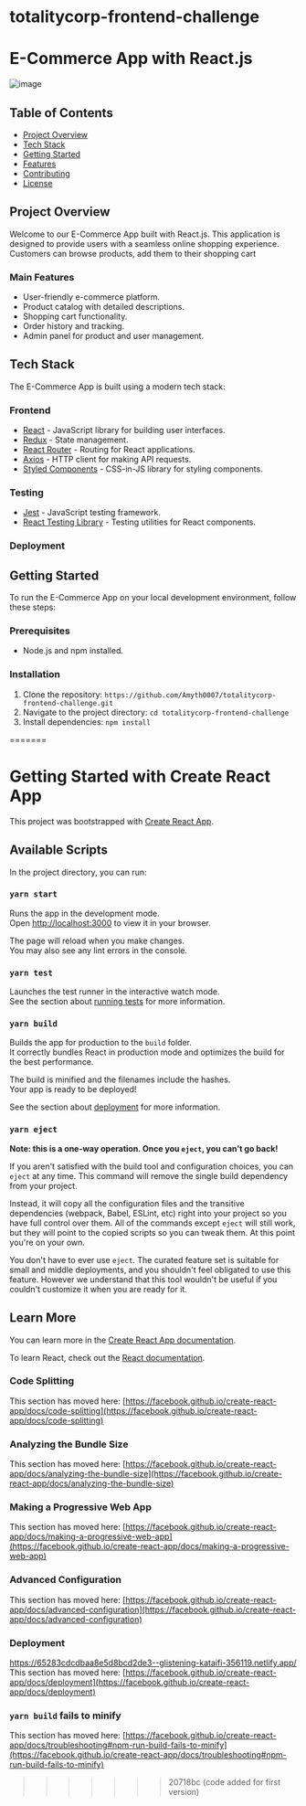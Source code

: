 
# totalitycorp-frontend-challenge
# E-Commerce App with React.js

![image](https://github.com/Amyth0007/totalitycorp-frontend-challenge/assets/96157492/6c4bfa19-c6d5-48fd-9b16-1ef394b8d9c9)


## Table of Contents
- [Project Overview](#project-overview)
- [Tech Stack](#tech-stack)
- [Getting Started](#getting-started)
- [Features](#features)
- [Contributing](#contributing)
- [License](#license)

## Project Overview

Welcome to our E-Commerce App built with React.js. This application is designed to provide users with a seamless online shopping experience. Customers can browse products, add them to their shopping cart

### Main Features

- User-friendly e-commerce platform.
- Product catalog with detailed descriptions.
- Shopping cart functionality.
- Order history and tracking.
- Admin panel for product and user management.

## Tech Stack

The E-Commerce App is built using a modern tech stack:

### Frontend

- [React](https://reactjs.org) - JavaScript library for building user interfaces.
- [Redux](https://redux.js.org) - State management.
- [React Router](https://reactrouter.com) - Routing for React applications.
- [Axios](https://axios-http.com) - HTTP client for making API requests.
- [Styled Components](https://styled-components.com) - CSS-in-JS library for styling components.


### Testing

- [Jest](https://jestjs.io) - JavaScript testing framework.
- [React Testing Library](https://testing-library.com/react) - Testing utilities for React components.

### Deployment


## Getting Started

To run the E-Commerce App on your local development environment, follow these steps:

### Prerequisites

- Node.js and npm installed.

### Installation

1. Clone the repository: `https://github.com/Amyth0007/totalitycorp-frontend-challenge.git`
2. Navigate to the project directory: `cd totalitycorp-frontend-challenge`
3. Install dependencies: `npm install`


=======
# Getting Started with Create React App

This project was bootstrapped with [Create React App](https://github.com/facebook/create-react-app).

## Available Scripts

In the project directory, you can run:

### `yarn start`

Runs the app in the development mode.\
Open [http://localhost:3000](http://localhost:3000) to view it in your browser.

The page will reload when you make changes.\
You may also see any lint errors in the console.

### `yarn test`

Launches the test runner in the interactive watch mode.\
See the section about [running tests](https://facebook.github.io/create-react-app/docs/running-tests) for more information.

### `yarn build`

Builds the app for production to the `build` folder.\
It correctly bundles React in production mode and optimizes the build for the best performance.

The build is minified and the filenames include the hashes.\
Your app is ready to be deployed!

See the section about [deployment](https://facebook.github.io/create-react-app/docs/deployment) for more information.

### `yarn eject`

**Note: this is a one-way operation. Once you `eject`, you can't go back!**

If you aren't satisfied with the build tool and configuration choices, you can `eject` at any time. This command will remove the single build dependency from your project.

Instead, it will copy all the configuration files and the transitive dependencies (webpack, Babel, ESLint, etc) right into your project so you have full control over them. All of the commands except `eject` will still work, but they will point to the copied scripts so you can tweak them. At this point you're on your own.

You don't have to ever use `eject`. The curated feature set is suitable for small and middle deployments, and you shouldn't feel obligated to use this feature. However we understand that this tool wouldn't be useful if you couldn't customize it when you are ready for it.

## Learn More

You can learn more in the [Create React App documentation](https://facebook.github.io/create-react-app/docs/getting-started).

To learn React, check out the [React documentation](https://reactjs.org/).

### Code Splitting

This section has moved here: [https://facebook.github.io/create-react-app/docs/code-splitting](https://facebook.github.io/create-react-app/docs/code-splitting)

### Analyzing the Bundle Size

This section has moved here: [https://facebook.github.io/create-react-app/docs/analyzing-the-bundle-size](https://facebook.github.io/create-react-app/docs/analyzing-the-bundle-size)

### Making a Progressive Web App

This section has moved here: [https://facebook.github.io/create-react-app/docs/making-a-progressive-web-app](https://facebook.github.io/create-react-app/docs/making-a-progressive-web-app)

### Advanced Configuration

This section has moved here: [https://facebook.github.io/create-react-app/docs/advanced-configuration](https://facebook.github.io/create-react-app/docs/advanced-configuration)

### Deployment
https://65283cdcdbaa8e5d8bcd2de3--glistening-kataifi-356119.netlify.app/
This section has moved here: [https://facebook.github.io/create-react-app/docs/deployment](https://facebook.github.io/create-react-app/docs/deployment)

### `yarn build` fails to minify

This section has moved here: [https://facebook.github.io/create-react-app/docs/troubleshooting#npm-run-build-fails-to-minify](https://facebook.github.io/create-react-app/docs/troubleshooting#npm-run-build-fails-to-minify)
>>>>>>> 20718bc (code added for first version)
